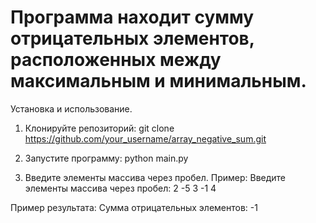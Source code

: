 # Программа находит сумму отрицательных элементов, расположенных между максимальным и минимальным.

Установка и использование.

1. Клонируйте репозиторий:
git clone https://github.com/your_username/array_negative_sum.git

3. Запустите программу:
python main.py

4. Введите элементы массива через пробел.
Пример:
Введите элементы массива через пробел: 2 -5 3 -1 4

Пример результата:
Сумма отрицательных элементов: -1
